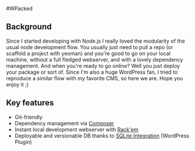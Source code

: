 #WPacked

## Background

Since I started developing with Node.js I really loved the modularity of the usual node development flow. You usually just need to pull a repo (or scaffold a project with yeoman) and you're good to go on your local machine, without a full fledged webserver, and with a lovely dependency management. And when you're ready to go online? Well you just deploy your package or sort of. 
Since I'm also a huge WordPress fan, I tried to reproduce a similar flow with my favorite CMS, so here we are. Hope you enjoy it ;)

## Key features

* Git-friendly
* Dependency management via [Composer](https://getcomposer.org/)
* Instant local development webserver with [Rack'em](http://ripeworks.com/rackem/)
* Deployable and versionable DB thanks to [SQLite Integration](https://wordpress.org/plugins/sqlite-integration/) (WordPress Plugin)
